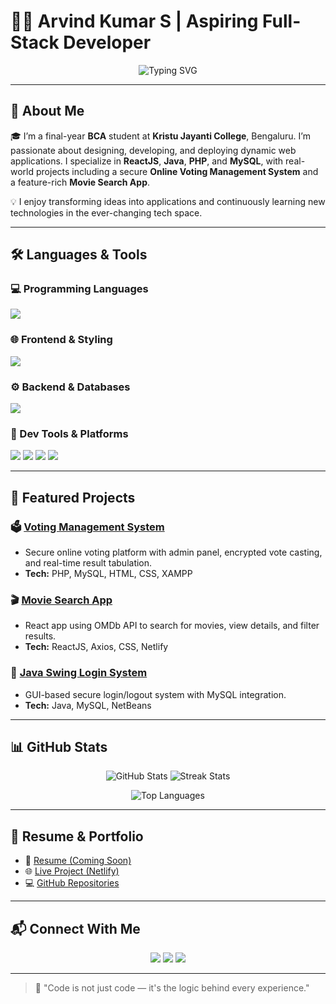 # 👨‍💻 Arvind Kumar S | Aspiring Full-Stack Developer



<p align="center">
  <img src="https://readme-typing-svg.demolab.com?font=Fira+Code&size=22&duration=2500&pause=1000&color=00F4B8&center=true&vCenter=true&width=600&lines=Hi+there!+I'm+Arvind+Kumar+S;Final+Year+BCA+Student;Full-Stack+Developer;React+%7C+PHP+%7C+Java;MongoDB+%7C+MySQL;Secure+%26+Responsive+Web+Apps+%F0%9F%92%BB" alt="Typing SVG" />
</p>


---

## 🌟 About Me

🎓 I’m a final-year **BCA** student at **Kristu Jayanti College**, Bengaluru. I’m passionate about designing, developing, and deploying dynamic web applications. I specialize in **ReactJS**, **Java**, **PHP**, and **MySQL**, with real-world projects including a secure **Online Voting Management System** and a feature-rich **Movie Search App**.

💡 I enjoy transforming ideas into applications and continuously learning new technologies in the ever-changing tech space.

---

## 🛠️ Languages & Tools

### 💻 Programming Languages
<p>
  <img src="https://skillicons.dev/icons?i=java,c,cpp,php,javascript" />
</p>

### 🌐 Frontend & Styling
<p>
  <img src="https://skillicons.dev/icons?i=html,css,react" />
</p>

### ⚙️ Backend & Databases
<p>
  <img src="https://skillicons.dev/icons?i=nodejs,mysql,mongodb" />
</p>

### 🧰 Dev Tools & Platforms
<p>
  <img src="https://skillicons.dev/icons?i=git,github,vscode,netlify" />
  <img src="https://img.shields.io/badge/XAMPP-FB7A24?style=for-the-badge&logo=xampp&logoColor=white" />
  <img src="https://img.shields.io/badge/NetBeans-1B6AC6?style=for-the-badge&logo=apache-netbeans-ide&logoColor=white" />
  <img src="https://img.shields.io/badge/MySQL_Workbench-4479A1?style=for-the-badge&logo=mysql&logoColor=white" />
</p>

---

## 📌 Featured Projects

### 🗳️ [Voting Management System](https://github.com/ArvindKumarS24/Voting-Management-System)
- Secure online voting platform with admin panel, encrypted vote casting, and real-time result tabulation.
- **Tech:** PHP, MySQL, HTML, CSS, XAMPP

### 🎬 [Movie Search App](https://dazzling-sable-56a139.netlify.app)
- React app using OMDb API to search for movies, view details, and filter results.
- **Tech:** ReactJS, Axios, CSS, Netlify

### 🔐 [Java Swing Login System](https://github.com/ArvindKumarS24/Task4-Java-MySQL-NetBeans)
- GUI-based secure login/logout system with MySQL integration.
- **Tech:** Java, MySQL, NetBeans

---

## 📊 GitHub Stats

<p align="center">
  <img src="https://github-readme-stats.vercel.app/api?username=ArvindKumarS24&show_icons=true&theme=radical" alt="GitHub Stats" />
  <img src="https://github-readme-streak-stats.herokuapp.com/?user=ArvindKumarS24&theme=radical" alt="Streak Stats" />
</p>

<p align="center">
  <img src="https://github-readme-stats.vercel.app/api/top-langs/?username=ArvindKumarS24&layout=compact&theme=radical" alt="Top Languages" />
</p>

---

## 💼 Resume & Portfolio

- 📄 [Resume (Coming Soon)]()
- 🌐 [Live Project (Netlify)](https://dazzling-sable-56a139.netlify.app)
- 💻 [GitHub Repositories](https://github.com/ArvindKumarS24)

---

## 📬 Connect With Me

<p align="center">
  <a href="mailto:arvindkumar@gmail.com"><img src="https://img.shields.io/badge/Email-D14836?style=for-the-badge&logo=gmail&logoColor=white"/></a>
  <a href="https://www.linkedin.com/in/arvindkumars/"><img src="https://img.shields.io/badge/LinkedIn-0A66C2?style=for-the-badge&logo=linkedin&logoColor=white"/></a>
  <a href="https://github.com/ArvindKumarS24"><img src="https://img.shields.io/badge/GitHub-100000?style=for-the-badge&logo=github&logoColor=white"/></a>
</p>

---

> 🧠 "Code is not just code — it's the logic behind every experience."

